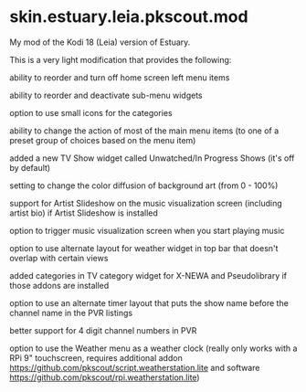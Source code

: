 # skin.estuary.leia.pkscout.mod
My mod of the Kodi 18 (Leia) version of Estuary.

This is a very light modification that provides the following:

ability to reorder and turn off home screen left menu items

ability to reorder and deactivate sub-menu widgets

option to use small icons for the categories

ability to change the action of most of the main menu items (to one of a preset group of choices based on the menu item)

added a new TV Show widget called Unwatched/In Progress Shows (it's off by default)

setting to change the color diffusion of background art (from 0 - 100%)

support for Artist Slideshow on the music visualization screen (including artist bio) if Artist Slideshow is installed

option to trigger music visualization screen when you start playing music

option to use alternate layout for weather widget in top bar that doesn't overlap with certain views

added categories in TV category widget for X-NEWA and Pseudolibrary if those addons are installed

option to use an alternate timer layout that puts the show name before the channel name in the PVR listings

better support for 4 digit channel numbers in PVR

option to use the Weather menu as a weather clock (really only works with a RPi 9" touchscreen, requires additional addon <https://github.com/pkscout/script.weatherstation.lite> and software <https://github.com/pkscout/rpi.weatherstation.lite>)
